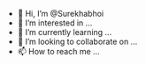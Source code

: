 - 👋 Hi, I’m @Surekhabhoi
- 👀 I’m interested in ...
- 🌱 I’m currently learning ...
- 💞️ I’m looking to collaborate on ...
- 📫 How to reach me ...

<!---
Surekhabhoi/Surekhabhoi is a ✨ special ✨ repository because its `README.md` (this file) appears on your GitHub profile.
You can click the Preview link to take a look at your changes.
--->
